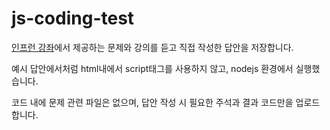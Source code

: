 # js-coding-test

[인프런 강좌](https://www.inflearn.com/course/%EC%9E%90%EB%B0%94%EC%8A%A4%ED%81%AC%EB%A6%BD%ED%8A%B8-%EC%95%8C%EA%B3%A0%EB%A6%AC%EC%A6%98-%EB%AC%B8%EC%A0%9C%ED%92%80%EC%9D%B4)에서 제공하는 문제와 강의를 듣고 직접 작성한 답안을 저장합니다.

예시 답안에서처럼 html내에서 script태그를 사용하지 않고, nodejs 환경에서 실행했습니다.

코드 내에 문제 관련 파일은 없으며, 답안 작성 시 필요한 주석과 결과 코드만을 업로드합니다.
